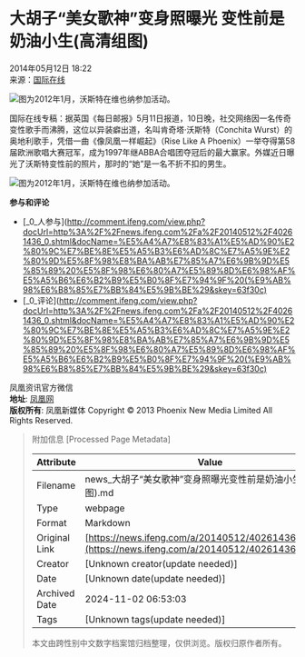 # 大胡子“美女歌神”变身照曝光 变性前是奶油小生(高清组图)

2014年05月12日 18:22  
来源：[国际在线](http://gb.cri.cn/42071/2014/05/12/7411s4538036.htm)

![图为2012年1月，沃斯特在维也纳参加活动。](http://y2.ifengimg.com/cmpp/2014/05/12/18/31c1a5be-c4b6-423f-94ec-6c141d4aaec9.jpg)

国际在线专稿：据英国《每日邮报》5月11日报道，10日晚，社交网络因一名传奇变性歌手而沸腾，这位以异装癖出道，名叫肯奇塔·沃斯特（Conchita Wurst）的奥地利歌手，凭借一曲《像凤凰一样崛起》（Rise Like A Phoenix）一举夺得第58届欧洲歌唱大赛冠军，成为1997年继ABBA合唱团夺冠后的最大赢家。外媒近日曝光了沃斯特变性前的照片，那时的“她”是一名不折不扣的男生。

![图为2012年1月，沃斯特在维也纳参加活动。](http://y2.ifengimg.com/cmpp/2014/05/12/18/31c1a5be-c4b6-423f-94ec-6c141d4aaec9.jpg)

**参与和评论**  
- [_0_人参与](http://comment.ifeng.com/view.php?docUrl=http%3A%2F%2Fnews.ifeng.com%2Fa%2F20140512%2F40261436_0.shtml&docName=%E5%A4%A7%E8%83%A1%E5%AD%90%E2%80%9C%E7%BE%8E%E5%A5%B3%E6%AD%8C%E7%A5%9E%E2%80%9D%E5%8F%98%E8%BA%AB%E7%85%A7%E6%9B%9D%E5%85%89%20%E5%8F%98%E6%80%A7%E5%89%8D%E6%98%AF%E5%A5%B6%E6%B2%B9%E5%B0%8F%E7%94%9F%20(%E9%AB%98%E6%B8%85%E7%BB%84%E5%9B%BE%29&skey=63f30c)  
- [_0_评论](http://comment.ifeng.com/view.php?docUrl=http%3A%2F%2Fnews.ifeng.com%2Fa%2F20140512%2F40261436_0.shtml&docName=%E5%A4%A7%E8%83%A1%E5%AD%90%E2%80%9C%E7%BE%8E%E5%A5%B3%E6%AD%8C%E7%A5%9E%E2%80%9D%E5%8F%98%E8%BA%AB%E7%85%A7%E6%9B%9D%E5%85%89%20%E5%8F%98%E6%80%A7%E5%89%8D%E6%98%AF%E5%A5%B6%E6%B2%B9%E5%B0%8F%E7%94%9F%20(%E9%AB%98%E6%B8%85%E7%BB%84%E5%9B%BE%29&skey=63f30c)  

凤凰资讯官方微信  
**地址**: [凤凰网](http://weibo.com/phoenixnewmedia)  
**版权所有**: 凤凰新媒体 Copyright © 2013 Phoenix New Media Limited All Rights Reserved.

> 附加信息 [Processed Page Metadata]
>
> | Attribute       | Value                                  |
> |-----------------|----------------------------------------|
> | Filename        | news_大胡子“美女歌神”变身照曝光变性前是奶油小生(高清组图).md                             |
> | Type            | webpage                                 |
> | Format          | Markdown                               |
> | Original Link   | [https://news.ifeng.com/a/20140512/40261436_7.shtml](https://news.ifeng.com/a/20140512/40261436_7.shtml)                       |
> | Creator         | [Unknown creator(update needed)]                              |
> | Date            | [Unknown date(update needed)]                                 |
> | Archived Date   | 2024-11-02 06:53:03                             |
> | Tags            | [Unknown tags(update needed)]                                 |
>
> 本文由跨性别中文数字档案馆归档整理，仅供浏览。版权归原作者所有。
>